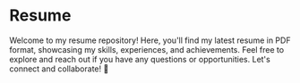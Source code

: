 # Resume
Welcome to my resume repository! Here, you'll find my latest resume in PDF format, showcasing my skills, experiences, and achievements. Feel free to explore and reach out if you have any questions or opportunities. Let's connect and collaborate! 🚀
